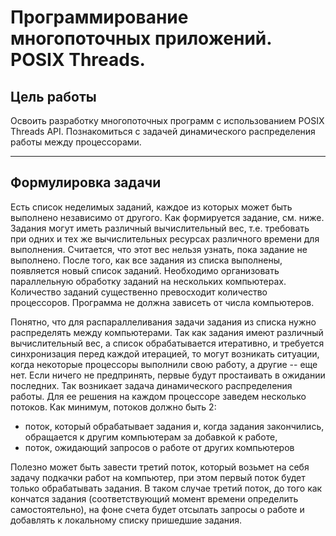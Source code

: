 # Программирование многопоточных приложений. POSIX Threads.

## Цель работы

Освоить разработку многопоточных программ с использованием POSIX Threads API. Познакомиться с задачей динамического распределения работы между процессорами.

---

## Формулировка задачи

Есть список неделимых заданий, каждое из которых может быть выполнено независимо от другого. Как формируется задание, см. ниже. Задания могут иметь различный вычислительный вес, т.е. требовать при одних и тех же вычислительных ресурсах различного времени для выполнения. Считается, что этот вес нельзя узнать, пока задание не выполнено. После того, как все задания из списка выполнены, появляется новый список заданий. Необходимо организовать параллельную обработку заданий на нескольких компьютерах. Количество заданий существенно превосходит количество процессоров. Программа не должна зависеть от числа компьютеров.

Понятно, что для распараллеливания задачи задания из списка нужно распределять между компьютерами. Так как задания имеют различный вычислительный вес, а список обрабатывается итеративно, и требуется синхронизация перед каждой итерацией, то могут возникать ситуации, когда некоторые процессоры выполнили свою работу, а другие -- еще нет. Если ничего не предпринять, первые будут простаивать в ожидании последних. Так возникает задача динамического распределения работы. Для ее решения на каждом процессоре заведем несколько потоков. Как минимум, потоков должно быть 2:

+ поток, который обрабатывает задания и, когда задания закончились, обращается к другим компьютерам за добавкой к работе,
+ поток, ожидающий запросов о работе от других компьютеров

Полезно может быть завести третий поток, который возьмет на себя задачу подкачки работ на компьютер, при этом первый поток будет только обрабатывать задания. В таком случае третий поток, до того как кончатся задания (соответствующий момент времени определить самостоятельно), на фоне счета будет отсылать запросы о работе и добавлять к локальному списку пришедшие задания.

